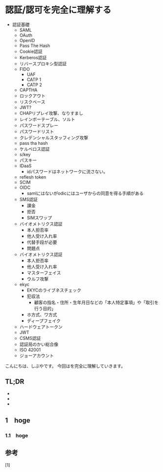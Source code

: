 # 認証/認可を完全に理解する


<!--
Todo:
- TLDR

-->

* 認証基礎
    * SAML
    * OAuth
    * OpenID
    * Pass The Hash
    * Cookie認証
    * Kerberos認証
    * リバースプロキシ型認証
    * FIDO
        * UAF
        * CATP 1
        * CATP 2
    * CAPTHA
    * ロックアウト
    * リスクベース
    * JWT?
    * CHAPリプレイ攻撃、なりすまし
    * レインボーテーブル、ソルト
    * パスワードスプレー
    * パスワードリスト
    * クレデンシャルスタッフィング攻撃
    * pass tha hash
    * ケルベロス認証
    * s/key
    * パスキー
    * IDaaS
        * idパスワードはネットワークに流さない。
    * reflesh token
    * SCIM
    * OIDC
        * samlにはないがodicにはユーザからの同意を得る手順がある
    * SMS認証
        * 課金
        * 拒否
        * SIMスワップ
    * バイオメトリクス認証
        * 本人拒否率
        * 他人受け入れ率
        * 代替手段が必要
        * 問題点
    * バイオメトリクス認証
        * 本人拒否率
        * 他人受け入れ率
        * マスターフェイス
        * ウルフ攻撃
    * ekyc
        * EKYCのライブネスチェック
        * 犯収法
            * 顧客の指名・住所・生年月日などの「本人特定事項」や「取引を行う目的」
        * ホ方式、ワ方式
        * ディープフェイク
    * ハードウェアトークン
    * JWT
    * CSMS認証
    * 認証局のかい総合像
    * ISO 42001
    * ジョーアカウント



こんにちは、しぶやです。
今回はを完全に理解していきます。


## TL;DR

*
*
*

## 1　hoge

### 1.1　hoge



## 参考

[1] []()

